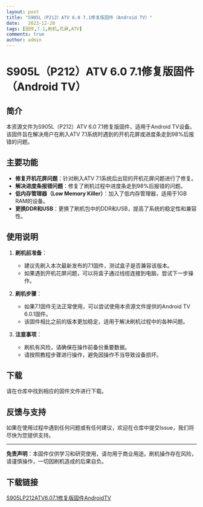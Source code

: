 ```yaml
---
layout: post
title: "S905L（P212）ATV 6.0 7.1修复版固件（Android TV）"
date:   2023-12-28
tags: [固件,7.1,刷机,花屏,ATV]
comments: true
author: admin
---
```

# S905L（P212）ATV 6.0 7.1修复版固件（Android TV）

## 简介

本资源文件为S905L（P212）ATV 6.0 7.1修复版固件，适用于Android TV设备。该固件旨在解决用户在刷入ATV 7.1系统时遇到的开机花屏或进度条走到98%后报错的问题。

## 主要功能

- **修复开机花屏问题**：针对刷入ATV 7.1系统后出现的开机花屏问题进行了修复。
- **解决进度条报错问题**：修复了刷机过程中进度条走到98%后报错的问题。
- **低内存管理器（Low Memory Killer）**：加入了低内存管理器，适用于1GB RAM的设备。
- **更换DDR和USB**：更换了刷机包中的DDR和USB，提高了系统的稳定性和兼容性。

## 使用说明

1. **刷机前准备**：
   - 建议先刷入本次最新发布的7.1固件，测试盒子是否兼容该版本。
   - 如果遇到开机花屏问题，可以将盒子通过线缆连接到电脑，尝试下一步操作。

2. **刷机步骤**：
   - 如果7.1固件无法正常使用，可以尝试使用本资源文件提供的Android TV 6.0.1固件。
   - 该固件相比之前的版本更加稳定，适用于解决刷机过程中的各种问题。

3. **注意事项**：
   - 刷机有风险，请确保在操作前备份重要数据。
   - 请按照教程步骤进行操作，避免因操作不当导致设备损坏。

## 下载

请在仓库中找到相应的固件文件进行下载。

## 反馈与支持

如果在使用过程中遇到任何问题或有任何建议，欢迎在仓库中提交Issue，我们将尽快为您提供支持。

---

**免责声明**：本固件仅供学习和研究使用，请勿用于商业用途。刷机操作存在风险，请谨慎操作，一切因刷机造成的后果自负。

## 下载链接

[S905LP212ATV6.07.1修复版固件AndroidTV](https://pan.quark.cn/s/5c2094a20bbf)